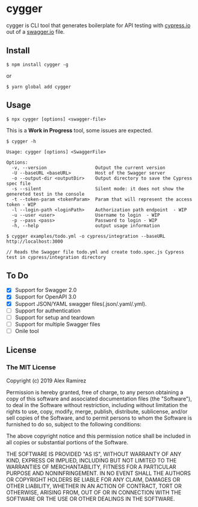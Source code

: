 # cygger

cygger is CLI tool that generates boilerplate for API testing with [cypress.io](https://www.cypress.io/) out of a [swagger.io](https://swagger.io/) file.

## Install

```
$ npm install cygger -g
```
or
```
$ yarn global add cygger
```



## Usage

```
$ npx cygger [options] <swagger-file>
```

This is a **Work in Progress** tool, some issues are expected.

```
$ cygger -h

Usage: cygger [options] <SwaggerFile>

Options:
  -v, --version                  Output the current version
  -U --baseURL <baseURL>         Host of the Swagger server
  -o --output-dir <outputDir>    Output directory to save the Cypress spec file
  -s --silent                    Silent mode: it does not show the genereted test in the console
  -t --token-param <tokenParam>  Param that will represent the access token - WIP
  -l --login-path <loginPath>    Authorization path endpoint  - WIP
  -u --user <user>               Username to login  - WIP
  -p --pass <pass>               Password to login - WIP
  -h, --help                     output usage information
```

```
$ cygger examples/todo.yml -o cypress/integration --baseURL http://localhost:3000

// Reads the Swagger file todo.yml and create todo.spec.js Cypress test in cypress/integration directory
```

## To Do

- [x] Support for Swagger 2.0
- [x] Support for OpenAPI 3.0
- [x] Support JSON/YAML swagger files(.json/.yaml/.yml).
- [ ] Support for authentication
- [ ] Support for setup and teardown
- [ ] Support for multiple Swagger files
- [ ] Onile tool

## License
### The MIT License

Copyright (c) 2019 Alex Ramirez

Permission is hereby granted, free of charge, to any person obtaining a copy
of this software and associated documentation files (the "Software"), to deal
in the Software without restriction, including without limitation the rights
to use, copy, modify, merge, publish, distribute, sublicense, and/or sell
copies of the Software, and to permit persons to whom the Software is
furnished to do so, subject to the following conditions:

The above copyright notice and this permission notice shall be included in
all copies or substantial portions of the Software.

THE SOFTWARE IS PROVIDED "AS IS", WITHOUT WARRANTY OF ANY KIND, EXPRESS OR
IMPLIED, INCLUDING BUT NOT LIMITED TO THE WARRANTIES OF MERCHANTABILITY,
FITNESS FOR A PARTICULAR PURPOSE AND NONINFRINGEMENT. IN NO EVENT SHALL THE
AUTHORS OR COPYRIGHT HOLDERS BE LIABLE FOR ANY CLAIM, DAMAGES OR OTHER
LIABILITY, WHETHER IN AN ACTION OF CONTRACT, TORT OR OTHERWISE, ARISING FROM,
OUT OF OR IN CONNECTION WITH THE SOFTWARE OR THE USE OR OTHER DEALINGS IN
THE SOFTWARE.
